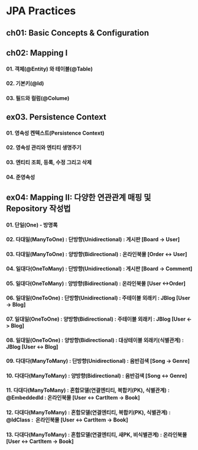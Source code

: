 # JPA Practices


## ch01: Basic Concepts & Configuration



## ch02: Mapping I
#### 01. 객체(@Entity) 와 테이블(@Table)
#### 02. 기본키(@Id)
#### 03. 필드와 컬럼(@Colume)



## ex03. Persistence Context
#### 01. 영속성 켄텍스트(Persistence Context)
#### 02. 영속성 관리와 엔티티 생명주기
#### 03. 엔티티 조회, 등록, 수정 그리고 삭제
#### 04. 준영속성



## ex04: Mapping II: 다양한 연관관계 매핑 및 Repository 작성법
#### 01. 단일(One) - 방명록
#### 02. 다대일(ManyToOne) : 단방향(Unidirectional) : 게시판 \[Board -> User\]
#### 03. 다대일(ManyToOne) : 양방향(Bidirectional) : 온라인북몰 \[Order &lt;-&gt; User\]
#### 04. 일대다(OneToMany) : 단방향(Unidirectional) : 게시판 \[Board -> Comment\]
#### 05. 일대다(OneToMany) : 양방향(Bidirectional) : 온라인북몰 \[User &lt;-&gt;Order\]
#### 06. 일대일(OneToOne) : 단방향(Unidirectional) : 주테이블 외래키 : JBlog \[User -> Blog\]
#### 07. 일대일(OneToOne) : 양방향(Bidirectional) : 주테이블 외래키 : JBlog \[User &lt;-&gt; Blog\]
#### 08. 일대일(OneToOne) : 양방향(Bidirectional) : 대상테이블 외래키(식별관계) : JBlog \[User &lt;-&gt; Blog\]
#### 09. 다대다(ManyToMany) : 단방향(Unidirectional) : 음반검색 \[Song -> Genre\]
#### 10. 다대다(ManyToMany) : 양방향(Bidirectional) : 음반검색 \[Song &lt;-&gt; Genre\]
#### 11. 다대다(ManyToMany) : 혼합모델(연결엔티티, 복합키(PK), 식별관계) : @EmbeddedId : 온라인북몰 \[User &lt;-&gt; CartItem -> Book\]
#### 12. 다대다(ManyToMany) : 혼합모델(연결엔티티, 복합키(PK), 식별관계) : @IdClass :  온라인북몰 \[User &lt;-&gt; CartItem -> Book\]
#### 13. 다대다(ManyToMany) : 혼합모델(연결엔티티, 새PK, 비식별관계) : 온라인북몰 \[User &lt;-&gt; CartItem -> Book\]